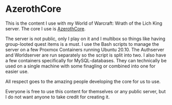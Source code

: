# AzerothCore
This is the content I use with my World of Warcraft: Wrath of the Lich King server. The core I use is [AzerothCore](https://github.com/azerothcore/azerothcore-wotlk).

The server is not public, only I play on it and I multibox so things like having group-looted quest items is a must. I use the Bash scripts to manage the server on a few Proxmox Containers running Ubuntu 20.10. The Authserver and Worldserver are run separately so the script is split into two. I also have a few containers specifically for MySQL-databases. They can technically be used on a single machine with some finagling or combined into one for easier use.

All respect goes to the amazing people developing the core for us to use.

Everyone is free to use this content for themselves or any public server, but I do not want anyone to take credit for creating it.
